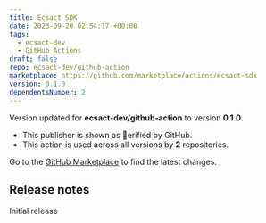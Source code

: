 ```yaml
---
title: Ecsact SDK
date: 2023-09-20 02:54:17 +00:00
tags:
  - ecsact-dev
  - GitHub Actions
draft: false
repo: ecsact-dev/github-action
marketplace: https://github.com/marketplace/actions/ecsact-sdk
version: 0.1.0
dependentsNumber: 2
---
```



Version updated for **ecsact-dev/github-action** to version **0.1.0**.
- This publisher is shown as erified by GitHub.
- This action is used across all versions by **2** repositories.

Go to the [GitHub Marketplace](https://github.com/marketplace/actions/ecsact-sdk) to find the latest changes.

## Release notes

Initial release
